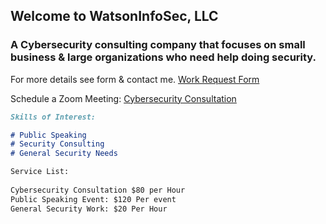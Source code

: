 ## Welcome to WatsonInfoSec, LLC

### A Cybersecurity consulting company that focuses on small business & large organizations who need help doing security.

For more details see form & contact me. [Work Request Form](https://share.hsforms.com/1TQfxS68URrSfY8dvPBe7cQc7ppg)

Schedule a Zoom Meeting: [Cybersecurity Consultation](https://meetings.hubspot.com/watson-infosec)

```markdown
Skills of Interest:

# Public Speaking
# Security Consulting
# General Security Needs

Service List:
 
Cybersecurity Consultation $80 per Hour
Public Speaking Event: $120 Per event
General Security Work: $20 Per Hour

```

